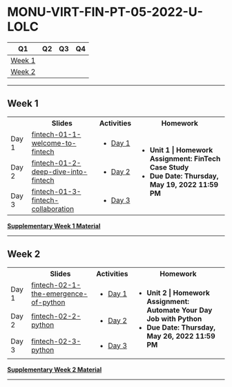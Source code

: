 # MONU-VIRT-FIN-PT-05-2022-U-LOLC

|Q1|Q2|Q3|Q4|
|--|--|--|--|
| [Week 1](#week-1) || ||
| [Week 2](#week-2) || ||


****

## Week 1
 <table>
  <tr>
    <th></th>
    <th>Slides</th>
    <th>Activities</th>
    <th>Homework</th>
  </tr>
  <tr>
    <td rowspan="2">Day 1</td>
  </tr>
  <tr>
    <td><a href="https://monash.bootcampcontent.com/monash-coding-bootcamp/MONU-VIRT-FIN-PT-05-2022-U-LOLC/-/blob/main/Lesson%20Slides/Week%201/fintech-01-1-welcome-to-fintech-v1.0.0.pdf">fintech-01-1-welcome-to-fintech</a></td>
    <td>
        <ul>
            <li><a href="https://monash.bootcampcontent.com/monash-coding-bootcamp/MONU-VIRT-FIN-PT-05-2022-U-LOLC/-/tree/main/Activities/Week%201/1">Day 1</a></li>
        </ul>
    </td>
    <td rowspan="5">
        <ul>
            <li><strong>Unit 1 | Homework Assignment: FinTech Case Study</strong></li>
            <li><strong>Due Date: Thursday, May 19, 2022 11:59 PM</strong></li>
        </ul>
    </td>
  </tr>
  <tr>
    <td rowspan="2">Day 2</td>
  </tr>
  <tr>
    <td><a href="https://monash.bootcampcontent.com/monash-coding-bootcamp/MONU-VIRT-FIN-PT-05-2022-U-LOLC/blob/main/Lesson%20Slides/Week%201/fintech-01-2-deep-dive-into-fintech.pdf">fintech-01-2-deep-dive-into-fintech</a></td>
    <td>
        <ul>
            <li><a href="https://monash.bootcampcontent.com/monash-coding-bootcamp/MONU-VIRT-FIN-PT-05-2022-U-LOLC/-/tree/main/Activities/Week%201/2">Day 2</a></li>
        </ul>
    </td>

  </tr>
  <tr>
    <td rowspan="2">Day 3</td>

  </tr>
  <tr>
    <td><a href="https://monash.bootcampcontent.com/monash-coding-bootcamp/MONU-VIRT-FIN-PT-05-2022-U-LOLC/-/blob/main/Lesson%20Slides/Week%201/fintech-01-3-fintech-collaboration.pdf">fintech-01-3-fintech-collaboration</a></td>
    <td>
        <ul>
            <li><a href="https://monash.bootcampcontent.com/monash-coding-bootcamp/MONU-VIRT-FIN-PT-05-2022-U-LOLC/-/tree/main/Activities/Week%201/3">Day 3</a></li>    
        </ul>
    </td>
  </tr>
</table> 
<p>
  <a href="https://monash.bootcampcontent.com/monash-coding-bootcamp/MONU-VIRT-FIN-PT-05-2022-U-LOLC/-/tree/main/Supplementary%20Material/Week%201"><strong>Supplementary Week 1 Material</strong></a> 
</p>

****

## Week 2

 <table>
  <tr>
    <th></th>
    <th>Slides</th>
    <th>Activities</th>
    <th>Homework</th>
  </tr>
  <tr>
    <td rowspan="2">Day 1</td>
  </tr>
  <tr>
    <td><a href="https://monash.bootcampcontent.com/monash-coding-bootcamp/MONU-VIRT-FIN-PT-05-2022-U-LOLC/-/blob/main/Lesson%20Slides/Week%202/fintech-02-1-the-emergence-of-python.pdf">fintech-02-1-the-emergence-of-python</a></td>
    <td>
        <ul>
            <li><a href="https://monash.bootcampcontent.com/monash-coding-bootcamp/MONU-VIRT-FIN-PT-05-2022-U-LOLC/-/tree/main/Activities/Week%202/1">Day 1</a></li>
        </ul>
    </td>
    <td rowspan="5">
        <ul>
            <li><strong>Unit 2 | Homework Assignment: Automate Your Day Job with Python</strong></li>
            <li><strong>Due Date: Thursday, May 26, 2022 11:59 PM</strong></li>
        </ul>
    </td>
  </tr>
  <tr>
    <td rowspan="2">Day 2</td>
  </tr>
  <tr>
    <td><a href="https://monash.bootcampcontent.com/monash-coding-bootcamp/MONU-VIRT-FIN-PT-05-2022-U-LOLC/blob/main/Lesson%20Slides/Week%202/fintech-02-2-python.pdf">fintech-02-2-python</a></td>
    <td>
        <ul>
            <li><a href="https://monash.bootcampcontent.com/monash-coding-bootcamp/MONU-VIRT-FIN-PT-05-2022-U-LOLC/-/tree/main/Activities/Week%202/2">Day 2</a></li>
        </ul>
    </td>

  </tr>
  <tr>
    <td rowspan="2">Day 3</td>

  </tr>
  <tr>
    <td><a href="https://monash.bootcampcontent.com/monash-coding-bootcamp/MONU-VIRT-FIN-PT-05-2022-U-LOLC/-/blob/main/Lesson%20Slides/Week%202/fintech-02-3-python.pdf">fintech-02-3-python</a></td>
    <td>
        <ul>
            <li><a href="https://monash.bootcampcontent.com/monash-coding-bootcamp/MONU-VIRT-FIN-PT-05-2022-U-LOLC/-/tree/main/Activities/Week%202/3">Day 3</a></li>    
        </ul>
    </td>
  </tr>
</table> 
<p>
  <a href="https://monash.bootcampcontent.com/monash-coding-bootcamp/MONU-VIRT-FIN-PT-05-2022-U-LOLC/-/tree/main/Supplementary%20Material/Week%202"><strong>Supplementary Week 2 Material</strong></a> 
</p>

****
